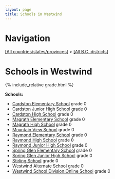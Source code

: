 ```yaml
---
layout: page
title: Schools in Westwind
---
```

# Navigation

[[All countries/states/provinces]](../..) > [[All B.C. districts]](..)

# Schools in Westwind

{% include_relative grade.html %}

**Schools:**

- [Cardston Elementary School](Cardston_Elementary_School.md) grade 0
- [Cardston Junior High School](Cardston_Junior_High_School.md) grade 0
- [Cardston High School](Cardston_High_School.md) grade 0
- [Magrath Elementary School](Magrath_Elementary_School.md) grade 0
- [Magrath High School](Magrath_High_School.md) grade 0
- [Mountain View School](Mountain_View_School.md) grade 0
- [Raymond Elementary School](Raymond_Elementary_School.md) grade 0
- [Raymond High School](Raymond_High_School.md) grade 0
- [Raymond Junior High School](Raymond_Junior_High_School.md) grade 0
- [Spring Glen Elementary School](Spring_Glen_Elementary_School.md) grade 0
- [Spring Glen Junior High School](Spring_Glen_Junior_High_School.md) grade 0
- [Stirling School](Stirling_School.md) grade 0
- [Westwind Alternate School](Westwind_Alternate_School.md) grade 0
- [Westwind School Division Online School](Westwind_School_Division_Online_School.md) grade 0

